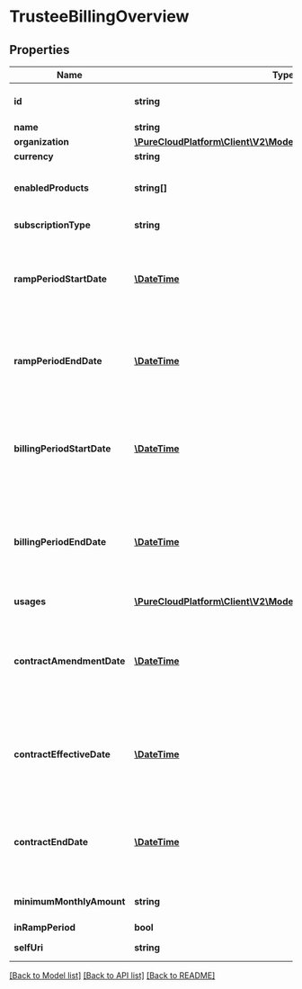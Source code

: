 # TrusteeBillingOverview

## Properties
Name | Type | Description | Notes
------------ | ------------- | ------------- | -------------
**id** | **string** | The globally unique identifier for the object. | [optional] 
**name** | **string** |  | [optional] 
**organization** | [**\PureCloudPlatform\Client\V2\Model\Entity**](Entity.md) | Organization | 
**currency** | **string** | The currency type. | 
**enabledProducts** | **string[]** | The charge short names for products enabled during the specified period. | 
**subscriptionType** | **string** | The subscription type. | 
**rampPeriodStartDate** | [**\DateTime**](\DateTime.md) | Date-time the ramp period starts. Date time is represented as an ISO-8601 string. For example: yyyy-MM-ddTHH:mm:ss.SSSZ | [optional] 
**rampPeriodEndDate** | [**\DateTime**](\DateTime.md) | Date-time the ramp period ends. Date time is represented as an ISO-8601 string. For example: yyyy-MM-ddTHH:mm:ss.SSSZ | [optional] 
**billingPeriodStartDate** | [**\DateTime**](\DateTime.md) | Date-time the billing period started. Date time is represented as an ISO-8601 string. For example: yyyy-MM-ddTHH:mm:ss.SSSZ | [optional] 
**billingPeriodEndDate** | [**\DateTime**](\DateTime.md) | Date-time the billing period ended. Date time is represented as an ISO-8601 string. For example: yyyy-MM-ddTHH:mm:ss.SSSZ | [optional] 
**usages** | [**\PureCloudPlatform\Client\V2\Model\SubscriptionOverviewUsage[]**](SubscriptionOverviewUsage.md) | Usages for the specified period. | 
**contractAmendmentDate** | [**\DateTime**](\DateTime.md) | Date-time the contract was last amended. Date time is represented as an ISO-8601 string. For example: yyyy-MM-ddTHH:mm:ss.SSSZ | [optional] 
**contractEffectiveDate** | [**\DateTime**](\DateTime.md) | Date-time the contract became effective. Date time is represented as an ISO-8601 string. For example: yyyy-MM-ddTHH:mm:ss.SSSZ | [optional] 
**contractEndDate** | [**\DateTime**](\DateTime.md) | Date-time the contract ends. Date time is represented as an ISO-8601 string. For example: yyyy-MM-ddTHH:mm:ss.SSSZ | [optional] 
**minimumMonthlyAmount** | **string** | Minimum amount that will be charged for the month | [optional] 
**inRampPeriod** | **bool** |  | [optional] 
**selfUri** | **string** | The URI for this object | [optional] 

[[Back to Model list]](../README.md#documentation-for-models) [[Back to API list]](../README.md#documentation-for-api-endpoints) [[Back to README]](../README.md)



